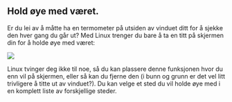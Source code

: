 <?php require("../../entete.php");?> <?php require("../../base.php");?> <?php require("../../fonctions.php");?>

<div id="corps">

<h2>Hold øye med været.</h2>

<p>Er du lei av å måtte ha en termometer på utsiden av vinduet ditt for å sjekke den hver gang du går ut? Med Linux trenger du bare å ta en titt på skjermen din for å holde øye med været:</p>

<img src="Images/weather.png" />

<p>Linux tvinger deg ikke til noe, så du kan plassere denne funksjonen hvor du enn vil på skjermen, eller så kan du fjerne den (i bunn og grunn er det vel litt trivligere å titte ut av vinduet?). Du kan velge et sted du vil holde øye med i en komplett liste av forskjellige steder.</p>

</div>


